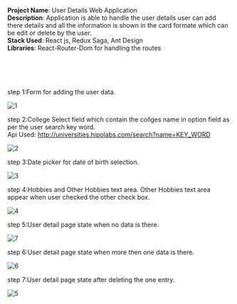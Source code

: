 **Project Name**: User Details Web Application<br/>
**Description**: Application is able to handle the user details user can add there details and all the information is shown in the card formate which can be edit or delete by the user.<br/>
**Stack Used**: React js, Redux Saga, Ant Design<br/>
**Libraries**: React-Router-Dom for handling the routes<br/>
<br/>
<br/>
<br/>
<br/>

step 1:Form for adding the user data.

![1](https://user-images.githubusercontent.com/72436577/129220992-912d375d-4bc9-480c-8846-ca63321bb035.png)

step 2:College Select field which contain the collges name in option field as per the user search key word.<br/>
Api Used: http://universities.hipolabs.com/search?name=KEY_WORD

![2](https://user-images.githubusercontent.com/72436577/129221008-43f7482b-d26d-4a1d-bfda-3f8f2c0a8140.png)

step 3:Date picker for date of birth selection.

![3](https://user-images.githubusercontent.com/72436577/129221011-7d9cc030-275e-4036-a542-228617d2d01f.png)

step 4:Hobbies and Other Hobbies text area. Other Hobbies text area appear when user checked the other check box.

![4](https://user-images.githubusercontent.com/72436577/129221015-9f1fb6a4-9eb2-475f-bbd8-1d2e671d11a7.png)

step 5:User detail page state when no data is there.

![7](https://user-images.githubusercontent.com/72436577/129224216-46c5e0f2-6c02-493d-889e-44495615a8c8.png)

step 6:User detail page state when more then one data is there.

![6](https://user-images.githubusercontent.com/72436577/129221027-b6bc066c-6319-4058-b67f-060a1f508492.png)

step 7:User detail page state after deleting the one entry.

![5](https://user-images.githubusercontent.com/72436577/129221024-bf86c903-cc7e-4ae2-b4a0-f6954a8facef.png)
